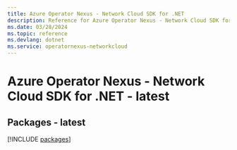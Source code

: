 ```yaml
---
title: Azure Operator Nexus - Network Cloud SDK for .NET
description: Reference for Azure Operator Nexus - Network Cloud SDK for .NET
ms.date: 03/28/2024
ms.topic: reference
ms.devlang: dotnet
ms.service: operatornexus-networkcloud
---
```

# Azure Operator Nexus - Network Cloud SDK for .NET - latest
## Packages - latest
[!INCLUDE [packages](operator-nexus---network-cloud-index.md)]